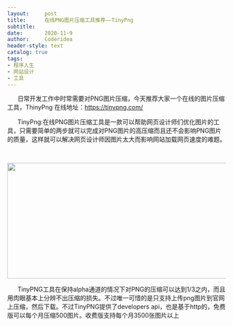 ```yaml
---
layout:     post
title:      在线PNG图片压缩工具推荐——TinyPng
subtitle:   
date:       2020-11-9
author:     Coderidea
header-style: text
catalog: true
tags:
- 程序人生
- 网站设计
- 工具
--- 
```

<p>      日常开发工作中时常需要对PNG图片压缩，今天推荐大家一个在线的图片压缩工具，ThinyPng 在线地址：<a href="https://tinypng.com/">https://tinypng.com/</a></p>

<p>      TinyPng:在线PNG图片压缩工具是一款可以帮助网页设计师们优化图片的工具，只需要简单的两步就可以完成对PNG图片的高压缩而且还不会影响PNG图片的质量，这样就可以解决网页设计师因图片太大而影响网站加载网页速度的难题。</p>

<p> </p>

<p><img alt="" class="has" height="267" src="https://img-blog.csdnimg.cn/20181224213346626.png?x-oss-process=image/watermark,type_ZmFuZ3poZW5naGVpdGk,shadow_10,text_aHR0cHM6Ly9ibG9nLmNzZG4ubmV0L3RpYW55YXhpYW5n,size_16,color_FFFFFF,t_70" width="591" /></p>

<p>      TinyPNG工具在保持alpha通道的情况下对PNG的压缩可以达到1/3之内，而且用肉眼基本上分辨不出压缩的损失。不过唯一可惜的是只支持上传png图片到官网上压缩，然后下载。不过TinyPNG提供了developers api，也是基于http的，免费版可以每个月压缩500图片。收费版支持每个月3500张图片以上</p>